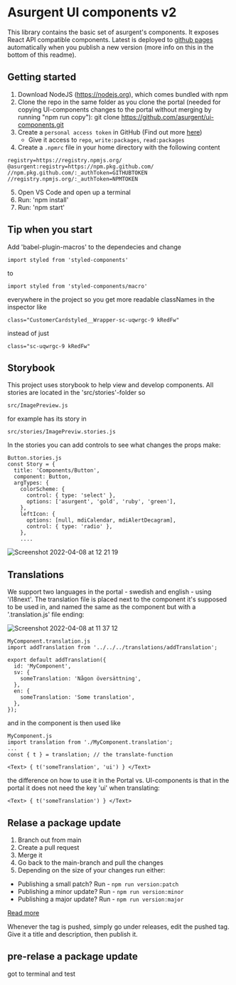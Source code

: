 # Asurgent UI components v2

This library contains the basic set of asurgent's components. It exposes React API compatible components. Latest is deployed to [github pages](https://asurgent.github.io/ui-components) automatically when you publish a new version (more info on this in the bottom of this readme).

## Getting started

1. Download NodeJS (https://nodejs.org), which comes bundled with npm
2. Clone the repo in the same folder as you clone the portal (needed for copying UI-components changes to the portal without merging by running "npm run copy"): git clone https://github.com/asurgent/ui-components.git
3. Create a `personal access token` in GitHub (Find out more [here](https://help.github.com/en/github/authenticating-to-github/creating-a-personal-access-token-for-the-command-line))
    * Give it access to `repo`, `write:packages`, `read:packages`
4. Create a `.npmrc` file in your home directory with the following content
```
registry=https://registry.npmjs.org/
@asurgent:registry=https://npm.pkg.github.com/
//npm.pkg.github.com/:_authToken=GITHUBTOKEN
//registry.npmjs.org/:_authToken=NPMTOKEN
```

5. Open VS Code and open up a terminal
6. Run: 'npm install'
7. Run: 'npm start'

## Tip when you start
Add 'babel-plugin-macros' to the dependecies and change
```
import styled from 'styled-components'
```
to
```
import styled from 'styled-components/macro'
```
everywhere in the project so you get more readable classNames in the inspector like
```
class="CustomerCardstyled__Wrapper-sc-uqwrgc-9 kRedFw"
```
instead of just
```
class="sc-uqwrgc-9 kRedFw"
```

## Storybook

This project uses storybook to help view and develop components. All stories are located in the 'src/stories'-folder so

```
src/ImagePreview.js
```
for example has its story in

```
src/stories/ImagePreviw.stories.js
```

In the stories you can add controls to see what changes the props make:

```
Button.stories.js
const Story = {
  title: 'Components/Button',
  component: Button,
  argTypes: {
    colorScheme: {
      control: { type: 'select' },
      options: ['asurgent', 'gold', 'ruby', 'green'],
    },
    leftIcon: {
      options: [null, mdiCalendar, mdiAlertDecagram],
      control: { type: 'radio' },
    },
    ....
```

![Screenshot 2022-04-08 at 12 21 19](https://user-images.githubusercontent.com/8748007/162417076-d67723f1-871e-448c-a578-1d919fa0a167.png)


## Translations
We support two languages in the portal - swedish and english - using 'i18next'. The translation file is placed next to the component it's supposed to be used in, and named the same as the component but with a '.translation.js' file ending:

![Screenshot 2022-04-08 at 11 37 12](https://user-images.githubusercontent.com/8748007/162409404-fe893fca-b17a-41d9-9792-1c9a181b2941.png)

```
MyComponent.translation.js
import addTranslation from '../../../translations/addTranslation';

export default addTranslation({
  id: 'MyComponent',
  sv: {
    someTranslation: 'Någon översättning',
  },
  en: {
    someTranslation: 'Some translation',
  },
});
```

and in the component is then used like
```
MyComponent.js
import translation from './MyComponent.translation';
...
const { t } = translation; // the translate-function

<Text> { t('someTranslation', 'ui') } </Text>

```

the difference on how to use it in the Portal vs. UI-components is that in the portal it does not need the key 'ui' when translating:
```
<Text> { t('someTranslation') } </Text>
```


## Relase a package update
1. Branch out from main
2. Create a pull request
3. Merge it
4. Go back to the main-branch and pull the changes
5. Depending on the size of your changes run either:
- Publishing a small patch? Run - `npm run version:patch`
- Publishing a minor update? Run - `npm run version:minor`
- Publishing a major update? Run - `npm run version:major`

[Read more](https://docs.npmjs.com/cli/version)

Whenever the tag is pushed, simply go under releases, edit the pushed tag. Give it a title and description, then publish it.

## pre-relase a package update
got to terminal and test
